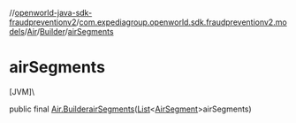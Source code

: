 //[openworld-java-sdk-fraudpreventionv2](../../../../index.md)/[com.expediagroup.openworld.sdk.fraudpreventionv2.models](../../index.md)/[Air](../index.md)/[Builder](index.md)/[airSegments](air-segments.md)

# airSegments

[JVM]\

public final [Air.Builder](index.md)[airSegments](air-segments.md)([List](https://docs.oracle.com/javase/8/docs/api/java/util/List.html)&lt;[AirSegment](../../-air-segment/index.md)&gt;airSegments)

